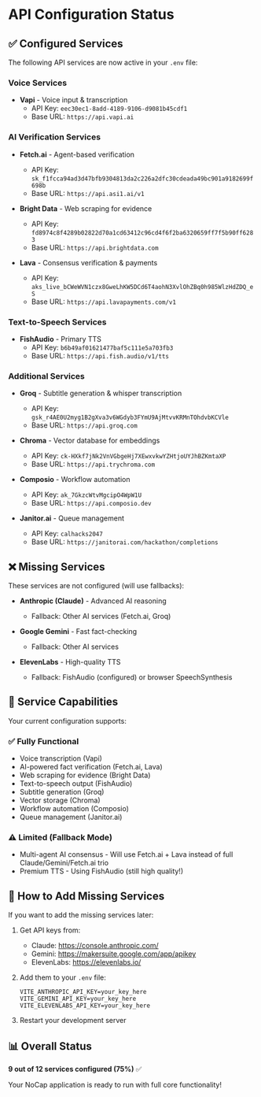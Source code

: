 # API Configuration Status

## ✅ Configured Services

The following API services are now active in your `.env` file:

### Voice Services
- **Vapi** - Voice input & transcription
  - API Key: `eec30ec1-8add-4189-9106-d9081b45cdf1`
  - Base URL: `https://api.vapi.ai`

### AI Verification Services
- **Fetch.ai** - Agent-based verification
  - API Key: `sk_f1fcca94ad3d47bfb9304813da2c226a2dfc30cdeada49bc901a9182699f698b`
  - Base URL: `https://api.asi1.ai/v1`

- **Bright Data** - Web scraping for evidence
  - API Key: `fd8974c8f4289b02822d70a1cd63412c96cd4f6f2ba6320659ff7f5b90ff6283`
  - Base URL: `https://api.brightdata.com`

- **Lava** - Consensus verification & payments
  - API Key: `aks_live_bCWeWVN1czx8GweLhKW5DCd6T4aohN3XvlOhZBq0h985WlzHdZDQ_eS`
  - Base URL: `https://api.lavapayments.com/v1`

### Text-to-Speech Services
- **FishAudio** - Primary TTS
  - API Key: `b6b49af01621477baf5c111e5a703fb3`
  - Base URL: `https://api.fish.audio/v1/tts`

### Additional Services
- **Groq** - Subtitle generation & whisper transcription
  - API Key: `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`
  - Base URL: `https://api.groq.com`

- **Chroma** - Vector database for embeddings
  - API Key: `ck-HXkf7jNk2VnVGbgeHj7XEwxvkwYZHtjoUYJhBZKmtaXP`
  - Base URL: `https://api.trychroma.com`

- **Composio** - Workflow automation
  - API Key: `ak_7GkzcWtvMgcipO4WpW1U`
  - Base URL: `https://api.composio.dev`

- **Janitor.ai** - Queue management
  - API Key: `calhacks2047`
  - Base URL: `https://janitorai.com/hackathon/completions`

## ❌ Missing Services

These services are not configured (will use fallbacks):

- **Anthropic (Claude)** - Advanced AI reasoning
  - Fallback: Other AI services (Fetch.ai, Groq)

- **Google Gemini** - Fast fact-checking
  - Fallback: Other AI services

- **ElevenLabs** - High-quality TTS
  - Fallback: FishAudio (configured) or browser SpeechSynthesis

## 🎯 Service Capabilities

Your current configuration supports:

### ✅ Fully Functional
- Voice transcription (Vapi)
- AI-powered fact verification (Fetch.ai, Lava)
- Web scraping for evidence (Bright Data)
- Text-to-speech output (FishAudio)
- Subtitle generation (Groq)
- Vector storage (Chroma)
- Workflow automation (Composio)
- Queue management (Janitor.ai)

### ⚠️ Limited (Fallback Mode)
- Multi-agent AI consensus - Will use Fetch.ai + Lava instead of full Claude/Gemini/Fetch.ai trio
- Premium TTS - Using FishAudio (still high quality!)

## 🚀 How to Add Missing Services

If you want to add the missing services later:

1. Get API keys from:
   - Claude: https://console.anthropic.com/
   - Gemini: https://makersuite.google.com/app/apikey
   - ElevenLabs: https://elevenlabs.io/

2. Add them to your `.env` file:
   ```env
   VITE_ANTHROPIC_API_KEY=your_key_here
   VITE_GEMINI_API_KEY=your_key_here
   VITE_ELEVENLABS_API_KEY=your_key_here
   ```

3. Restart your development server

## 📊 Overall Status

**9 out of 12 services configured (75%)** ✅

Your NoCap application is ready to run with full core functionality!
